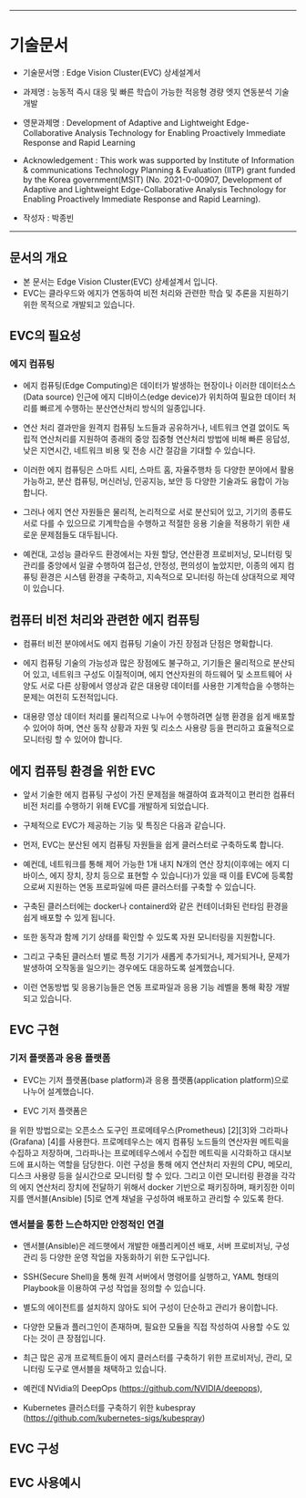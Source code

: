-----------------------------------------------------
# 기술문서

 - 기술문서명 : Edge Vision Cluster(EVC) 상세설계서
 
 - 과제명 : 능동적 즉시 대응 및 빠른 학습이 가능한 적응형 경량 엣지 연동분석 기술개발
 
 - 영문과제명 : Development of Adaptive and Lightweight Edge-Collaborative Analysis Technology for Enabling Proactively Immediate Response and Rapid Learning
 
 - Acknowledgement : This work was supported by Institute of Information & communications Technology Planning & Evaluation (IITP) grant funded by the Korea government(MSIT) (No. 2021-0-00907, Development of Adaptive and Lightweight Edge-Collaborative Analysis Technology for Enabling Proactively Immediate Response and Rapid Learning).
 
 - 작성자 : 박종빈
-----------------------------------------------------

## 문서의 개요

- 본 문서는 Edge Vision Cluster(EVC) 상세설계서 입니다.
- EVC는 클라우드와 에지가 연동하여 비전 처리와 관련한 학습 및 추론을 지원하기 위한 목적으로 개발되고 있습니다.


## EVC의 필요성

### 에지 컴퓨팅

- 에지 컴퓨팅(Edge Computing)은 데이터가 발생하는 현장이나 이러한 데이터소스(Data source) 인근에 에지 디바이스(edge device)가 위치하여 필요한 데이터 처리를 빠르게 수행하는 분산연산처리 방식의 일종입니다. 

- 연산 처리 결과만을 원격지 컴퓨팅 노드들과 공유하거나, 네트워크 연결 없이도 독립적 연산처리를 지원하여 종래의 중앙 집중형 연산처리 방법에 비해 빠른 응답성, 낮은 지연시간, 네트워크 비용 및 전송 시간 절감을 기대할 수 있습니다.

- 이러한 에지 컴퓨팅은 스마트 시티, 스마트 홈, 자율주행차 등 다양한 분야에서 활용가능하고, 분산 컴퓨팅, 머신러닝, 인공지능, 보안 등 다양한 기술과도 융합이 가능합니다.

- 그러나 에지 연산 자원들은 물리적, 논리적으로 서로 분산되어 있고, 기기의 종류도 서로 다를 수 있으므로 기계학습을 수행하고 적절한 응용 기술을 적용하기 위한 새로운 문제점들도 대두됩니다.

- 예컨대, 고성능 클라우드 환경에서는 자원 할당, 연산환경 프로비저닝, 모니터링 및 관리를 중앙에서 일괄 수행하여 접근성, 안정성, 편의성이 높았지만, 이종의 에지 컴퓨팅 환경은 시스템 환경을 구축하고, 지속적으로 모니터링 하는데 상대적으로 제약이 있습니다.


## 컴퓨터 비전 처리와 관련한 에지 컴퓨팅

- 컴퓨터 비전 분야에서도 에지 컴퓨팅 기술이 가진 장점과 단점은 명확합니다.

- 에지 컴퓨팅 기술의 가능성과 많은 장점에도 불구하고, 기기들은 물리적으로 분산되어 있고, 네트워크 구성도 이질적이며, 에지 연산자원의 하드웨어 및 소프트웨어 사양도 서로 다른 상황에서 영상과 같은 대용량 데이터를 사용한 기계학습을 수행하는 문제는 여전히 도전적입니다.

- 대용량 영상 데이터 처리를 물리적으로 나누어 수행하려면 실행 환경을 쉽게 배포할 수 있어야 하며, 연산 동작 상황과 자원 및 리소스 사용량 등을 편리하고 효율적으로 모니터링 할 수 있어야 합니다.


## 에지 컴퓨팅 환경을 위한 EVC 

- 앞서 기술한 에지 컴퓨팅 구성이 가진 문제점을 해결하여 효과적이고 편리한 컴퓨터 비전 처리를 수행하기 위해 EVC를 개발하게 되었습니다.

- 구체적으로 EVC가 제공하는 기능 및 특징은 다음과 같습니다.

- 먼저, EVC는 분산된 에지 컴퓨팅 자원들을 쉽게 클러스터로 구축하도록 합니다.

- 예컨데, 네트워크를 통해 제어 가능한 1개 내지 N개의 연산 장치(이후에는 에지 디바이스, 에지 장치, 장치 등으로 표현할 수 있습니다)가 있을 때 이를 EVC에 등록함으로써 지원하는 연동 프로파일에 따른 클러스터를 구축할 수 있습니다.

- 구축된 클러스터에는 docker나 containerd와 같은 컨테이너화된 런타임 환경을 쉽게 배포할 수 있게 됩니다.

- 또한 동작과 함께 기기 상태를 확인할 수 있도록 자원 모니터링을 지원합니다.

- 그리고 구축된 클러스터 별로 특정 기기가 새롭게 추가되거나, 제거되거나, 문제가 발생하여 오작동을 일으키는 경우에도 대응하도록 설계했습니다.

- 이런 연동방법 및 응용기능들은 연동 프로파일과 응용 기능 레벨을 통해 확장 개발되고 있습니다.


## EVC 구현

### 기저 플랫폼과 응용 플랫폼

- EVC는 기저 플랫폼(base platform)과 응용 플랫폼(application platform)으로 나누어 설계했습니다.

- EVC 기저 플랫폼은 



을 위한 방법으로는 오픈소스 도구인 프로메테우스(Prometheus) [2][3]와 그라파나(Grafana) [4]를 사용한다. 프로메테우스는  에지 컴퓨팅 노드들의 연산자원 메트릭을 수집하고 저장하며, 그라파나는 프로메테우스에서 수집한 메트릭을 시각화하고 대시보드에 표시하는 역할을 담당한다. 이런 구성을 통해 에지 연산처리 자원의 CPU, 메모리, 디스크 사용량 등을 실시간으로 모니터링 할 수 있다.
  그리고 이런 모니터링 환경을 각각의 에지 연산처리 장치에 전달하기 위해서 docker 기반으로 패키징하며, 패키징한 이미지를 앤서블(Ansible) [5]로 연계 채널을 구성하여 배포하고 관리할 수 있도록 한다.
  
  
  
### 앤서블을 통한 느슨하지만 안정적인 연결

- 앤서블(Ansible)은 레드햇에서 개발한 애플리케이션 배포, 서버 프로비저닝, 구성 관리 등 다양한 운영 작업을 자동화하기 위한 도구입니다.

- SSH(Secure Shell)을 통해 원격 서버에서 명령어를 실행하고, YAML 형태의 Playbook을 이용하여 구성 작업을 정의할 수 있습니다.

- 별도의 에이전트를 설치하지 않아도 되어 구성이 단순하고 관리가 용이합니다. 

- 다양한 모듈과 플러그인이 존재하며, 필요한 모듈을 직접 작성하여 사용할 수도 있다는 것이 큰 장점입니다.

- 최근 많은 공개 프로젝트들이 에지 클러스터를 구축하기 위한 프로비저닝, 관리, 모니터링 도구로 앤서블을 채택하고 있습니다.

- 예컨데 NVidia의 DeepOps (https://github.com/NVIDIA/deepops), 

- Kubernetes 클러스터를 구축하기 위한 kubespray (https://github.com/kubernetes-sigs/kubespray)


## EVC 구성


## EVC 사용예시





